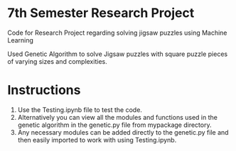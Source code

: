 # 7th Semester Research Project
Code for Research Project regarding solving jigsaw puzzles using Machine Learning

Used Genetic Algorithm to solve Jigsaw puzzles with square puzzle pieces of varying sizes and complexities.

# Instructions
1. Use the Testing.ipynb file to test the code.
2. Alternatively you can view all the modules and functions used in the genetic algorithm in the genetic.py file from mypackage directory.
3. Any necessary modules can be added directly to the genetic.py file and then easily imported to work with using Testing.ipynb.
